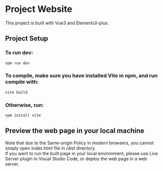 # Project Website

This project is built with Vue3 and ElementUI-plus.

## Project Setup



### To run dev:
```sh
npm run dev
```

### To compile, make sure you have installed Vite in npm, and run compile with:

```sh
vite build
```

### Otherwise, run:

```sh
npm install vite
```

## Preview the web page in your local machine
Note that due to the Same-origin Policy in modern browsers, you cannot simply open index.html file in /dist directory.  
If you want to run the built page in your local environment, please use Live Server plugin in Visual Studio Code,
or deploy the web page in a web server.  
